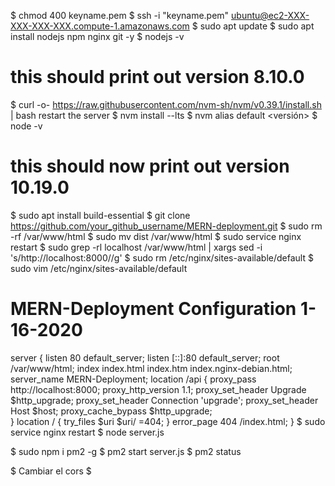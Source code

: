 $ chmod 400 keyname.pem
$ ssh -i "keyname.pem" ubuntu@ec2-XXX-XXX-XXX-XXX.compute-1.amazonaws.com
$ sudo apt update
$ sudo apt install nodejs npm nginx git -y
$ nodejs -v

# this should print out version 8.10.0

$ curl -o- https://raw.githubusercontent.com/nvm-sh/nvm/v0.39.1/install.sh | bash
restart the server
$ nvm install --lts
$ nvm alias default <versión>
$ node -v

# this should now print out version 10.19.0

$ sudo apt install build-essential
$ git clone https://github.com/your_github_username/MERN-deployment.git
$ sudo rm -rf /var/www/html
$ sudo mv dist /var/www/html
$ sudo service nginx restart
$ sudo grep -rl localhost /var/www/html | xargs sed -i 's/http:\/\/localhost:8000//g'
$ sudo rm /etc/nginx/sites-available/default
$ sudo vim /etc/nginx/sites-available/default

# MERN-Deployment Configuration 1-16-2020

server {
listen 80 default_server;
listen [::]:80 default_server;
root /var/www/html;
index index.html index.htm index.nginx-debian.html;
server_name MERN-Deployment;
location /api {
proxy_pass http://localhost:8000;
proxy_http_version 1.1;
proxy_set_header Upgrade $http_upgrade;
        proxy_set_header Connection 'upgrade';
        proxy_set_header Host $host;
        proxy_cache_bypass $http_upgrade;    
    }
    location / {
        try_files $uri $uri/ =404;
    }
    error_page 404 /index.html;
}
$ sudo service nginx restart
$ node server.js

$ sudo npm i pm2 -g
$ pm2 start server.js
$ pm2 status

$ Cambiar el cors
$
